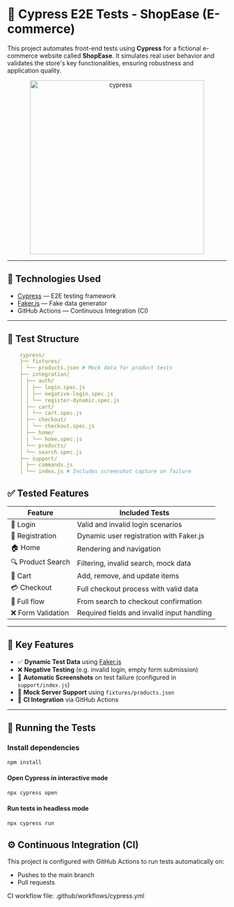 # 🧪 Cypress E2E Tests - ShopEase (E-commerce)

This project automates front-end tests using **Cypress** for a fictional e-commerce website called **ShopEase**. It simulates real user behavior and validates the store's key functionalities, ensuring robustness and application quality.

<p align="center">
  <img src="https://github.com/user-attachments/assets/714e9b9f-ec3b-4494-a95c-fac3c2c49c35" alt="cypress" width="400" />
</p>

---

## 🚀 Technologies Used

- [Cypress](https://www.cypress.io/) — E2E testing framework  
- [Faker.js](https://github.com/faker-js/faker) — Fake data generator  
- GitHub Actions — Continuous Integration (CI)

---

## 📂 Test Structure
```yaml
    cypress/
    ├── fixtures/
    │ └── products.json # Mock data for product tests
    ├── integration/
    │ ├── auth/
    │ │ ├── login.spec.js
    │ │ ├── negative-login.spec.js
    │ │ └── register-dynamic.spec.js
    │ ├── cart/
    │ │ └── cart.spec.js
    │ ├── checkout/
    │ │ └── checkout.spec.js
    │ ├── home/
    │ │ └── home.spec.js
    │ └── products/
    │ └── search.spec.js
    ├── support/
    │ ├── commands.js
    │ └── index.js # Includes screenshot capture on failure
```


## ✅ Tested Features

| Feature                 | Included Tests                                |
|------------------------|-----------------------------------------------|
| 🔐 Login               | Valid and invalid login scenarios             |
| 🧾 Registration        | Dynamic user registration with Faker.js       |
| 🏠 Home                | Rendering and navigation                      |
| 🔍 Product Search      | Filtering, invalid search, mock data          |
| 🛒 Cart                | Add, remove, and update items                 |
| 💳 Checkout            | Full checkout process with valid data         |
| 🔄 Full flow           | From search to checkout confirmation          |
| ❌ Form Validation     | Required fields and invalid input handling    |

---

## 🧠 Key Features

- ✅ **Dynamic Test Data** using [Faker.js](https://github.com/faker-js/faker)
- ❌ **Negative Testing** (e.g. invalid login, empty form submission)
- 📸 **Automatic Screenshots** on test failure (configured in `support/index.js`)
- 🔧 **Mock Server Support** using `fixtures/products.json`
- 🤖 **CI Integration** via GitHub Actions

---

## 🧪 Running the Tests

### Install dependencies

```bash
npm install
```

#### Open Cypress in interactive mode
```bash
npx cypress open
```

#### Run tests in headless mode
``` bash
npx cypress run
```

## ⚙️ Continuous Integration (CI)
This project is configured with GitHub Actions to run tests automatically on:
- Pushes to the main branch
- Pull requests

CI workflow file: .github/workflows/cypress.yml

